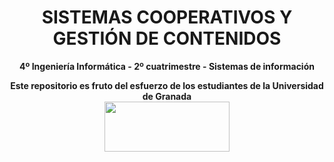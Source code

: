 <center><h1>SISTEMAS COOPERATIVOS Y GESTIÓN DE CONTENIDOS</h1></center>
<center><b>4º Ingeniería Informática - 2º cuatrimestre - Sistemas de información</b></center>



<p align="center">
   <b>Este repositorio es fruto del esfuerzo de los estudiantes de la Universidad de Granada</b></br>
   <a href="http://deiit.ugr.es/"><img width="200" height="80" src="https://imgur.com/1lXPd4l.png"></a>
</p>
